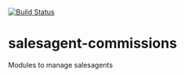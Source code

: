 [![Build Status](https://travis-ci.org/isasrl/salesagent-commissions.svg)](https://travis-ci.org/isasrl/salesagent-commissions)

salesagent-commissions
======================

Modules to manage salesagents
